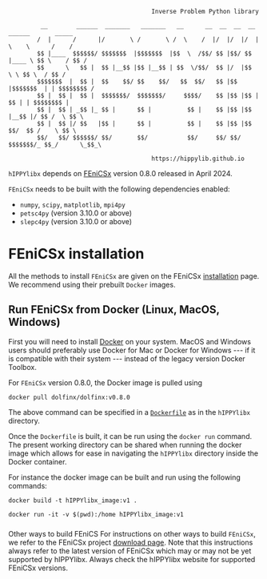 ```
                                        Inverse Problem Python library
```
```
         __        ______  _______   _______   __      __  __  __  __     ______       _____  
        /  |      /      |/       \ /       \ /  \    /  |/  |/  |/  |    \    \      /    /     
        $$ |____  $$$$$$/ $$$$$$$  |$$$$$$$  |$$  \  /$$/ $$ |$$/ $$ |____ \ $$ \    / $$ /   
        $$      \   $$ |  $$ |__$$ |$$ |__$$ | $$  \/$$/  $$ |/  |$$      \ \ $$ \  / $$ /    
        $$$$$$$  |  $$ |  $$    $$/ $$    $$/   $$  $$/   $$ |$$ |$$$$$$$  | | $$$$$$$$ /     
        $$ |  $$ |  $$ |  $$$$$$$/  $$$$$$$/     $$$$/    $$ |$$ |$$ |  $$ | | $$$$$$$$ |     
        $$ |  $$ | _$$ |_ $$ |      $$ |          $$ |    $$ |$$ |$$ |__$$ |/ $$ /  \ $$ \    
        $$ |  $$ |/ $$   |$$ |      $$ |          $$ |    $$ |$$ |$$    $$/  $$ /    \ $$ \   
        $$/   $$/ $$$$$$/ $$/       $$/           $$/     $$/ $$/ $$$$$$$/_ $$_/      \_$$_\  

```
```
                                        https://hippylib.github.io
```

`hIPPYlibx` depends on [FEniCSx](https://fenicsproject.org/) version 0.8.0 released in April 2024.

`FEniCSx` needs to be built with the following dependencies enabled:
* `numpy`, `scipy`, `matplotlib`, `mpi4py`
* `petsc4py` (version 3.10.0 or above)
* `slepc4py` (version 3.10.0 or above)

# FEniCSx installation
All the  methods to install `FEniCSx` are given on the FEniCSx [installation](https://github.com/FEniCS/dolfinx#installation) page.
We recommend using their prebuilt `Docker` images.
## Run FEniCSx from Docker (Linux, MacOS, Windows)
First you will need to install [Docker](https://www.docker.com/) on your system. MacOS and Windows users should preferably use Docker for Mac or Docker for Windows --- if it is compatible with their system --- instead of the legacy version Docker Toolbox.

For `FEniCSx` version 0.8.0, the Docker image is pulled using 
```
docker pull dolfinx/dolfinx:v0.8.0
```
The above command can be specified in a [`Dockerfile`](https://github.com/hippylib/hippylibx/blob/main/Dockerfile) as in the `hIPPYlibx` directory.

Once the `Dockerfile` is built, it can be run using the `docker run` command. The present  working directory can be shared when running the docker image which allows for ease in navigating the `hIPPYlibx` directory inside the Docker container.

For instance the docker image can be built and run using the following commands:
```
docker build -t hIPPYlibx_image:v1 .
```

```
docker run -it -v $(pwd):/home hIPPYlibx_image:v1
```
###
Other ways to build FEniCS
For instructions on other ways to build `FEniCSx`, we refer to the FEniCSx project [download page](https://github.com/FEniCS/dolfinx#installation). Note that this instructions always refer to the latest version of FEniCSx which may or may not be yet supported by hIPPYlibx. Always check the hIPPYlibx website for supported FEniCSx versions.